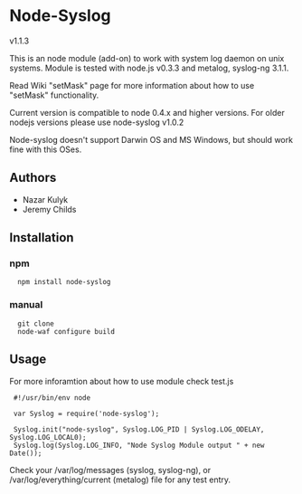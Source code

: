 # Node-Syslog

v1.1.3

This is an node module (add-on) to work with system log daemon on unix systems.
Module is tested with node.js v0.3.3 and metalog, syslog-ng 3.1.1.

Read Wiki "setMask" page for more information about how to use "setMask" functionality.


Current version is compatible to node 0.4.x and higher versions. For older nodejs versions please use node-syslog v1.0.2

Node-syslog doesn't support Darwin OS and MS Windows, but should work fine with this OSes.

## Authors

*   Nazar Kulyk
*   Jeremy Childs

## Installation

### npm

      npm install node-syslog

### manual

      git clone
      node-waf configure build

## Usage

For more inforamtion about how to use module check test.js

     #!/usr/bin/env node
     
     var Syslog = require('node-syslog');
     
     Syslog.init("node-syslog", Syslog.LOG_PID | Syslog.LOG_ODELAY, Syslog.LOG_LOCAL0);
     Syslog.log(Syslog.LOG_INFO, "Node Syslog Module output " + new Date());
     
Check your /var/log/messages (syslog, syslog-ng), or /var/log/everything/current (metalog) file for any test entry.
